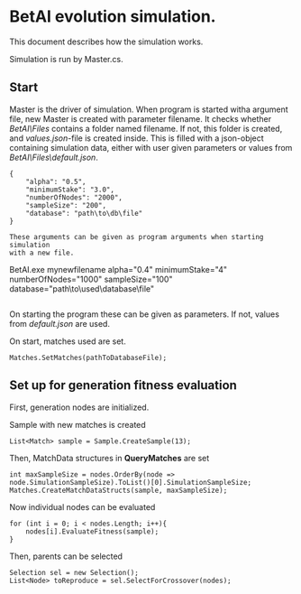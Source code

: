 # BetAI evolution simulation.

This document describes how the simulation works.

Simulation is run by Master.cs. 

## Start

Master is the driver of simulation. When program is started witha argument file,
new Master is created with parameter filename. It checks whether *BetAI\Files* contains a
folder named filename. If not, this folder is created, and *values.json*-file is created inside.
This is filled with a json-object containing simulation data, either with user given
parameters or values from *BetAI\Files\default.json*. 

```
{
	"alpha": "0.5",
	"minimumStake": "3.0",
	"numberOfNodes": "2000",
	"sampleSize": "200",
	"database": "path\to\db\file"
}

These arguments can be given as program arguments when starting simulation
with a new file.

```
BetAI.exe mynewfilename alpha="0.4" minimumStake="4" numberOfNodes="1000" sampleSize="100" database="path\to\used\database\file"
```

```
On starting the program these can be given as parameters. If not, values from *default.json* 
are used.

On start, matches used are set.
```
Matches.SetMatches(pathToDatabaseFile);
```


## Set up for generation fitness evaluation

First, generation nodes are initialized.

Sample with new matches is created 
```
List<Match> sample = Sample.CreateSample(13);
```

Then, MatchData structures in **QueryMatches** are set
```
int maxSampleSize = nodes.OrderBy(node => node.SimulationSampleSize).ToList()[0].SimulationSampleSize;
Matches.CreateMatchDataStructs(sample, maxSampleSize);
```

Now individual nodes can be evaluated
```
for (int i = 0; i < nodes.Length; i++){
	nodes[i].EvaluateFitness(sample);
}
```

Then, parents can be selected
```
Selection sel = new Selection();
List<Node> toReproduce = sel.SelectForCrossover(nodes);
```